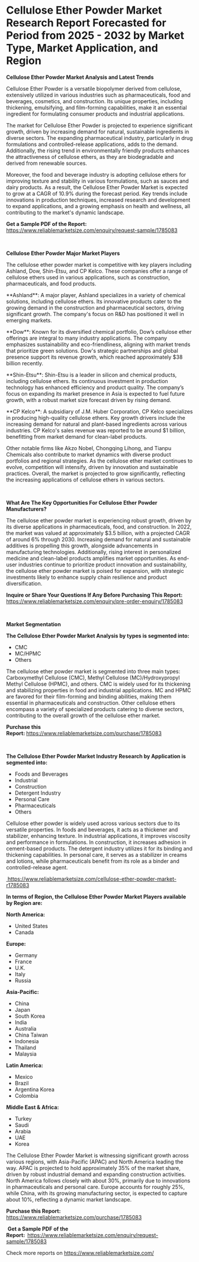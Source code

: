 <p><h1>Cellulose Ether Powder Market Research Report Forecasted for Period from 2025 -  2032 by Market Type, Market Application, and Region</h1></p><p><strong>Cellulose Ether Powder Market Analysis and Latest Trends</strong></p>
<p><p>Cellulose Ether Powder is a versatile biopolymer derived from cellulose, extensively utilized in various industries such as pharmaceuticals, food and beverages, cosmetics, and construction. Its unique properties, including thickening, emulsifying, and film-forming capabilities, make it an essential ingredient for formulating consumer products and industrial applications. </p><p>The market for Cellulose Ether Powder is projected to experience significant growth, driven by increasing demand for natural, sustainable ingredients in diverse sectors. The expanding pharmaceutical industry, particularly in drug formulations and controlled-release applications, adds to the demand. Additionally, the rising trend in environmentally friendly products enhances the attractiveness of cellulose ethers, as they are biodegradable and derived from renewable sources.</p><p>Moreover, the food and beverage industry is adopting cellulose ethers for improving texture and stability in various formulations, such as sauces and dairy products. As a result, the Cellulose Ether Powder Market is expected to grow at a CAGR of 10.9% during the forecast period. Key trends include innovations in production techniques, increased research and development to expand applications, and a growing emphasis on health and wellness, all contributing to the market's dynamic landscape.</p></p>
<p><strong>Get a Sample PDF of the Report:&nbsp;</strong> <a href="https://www.reliablemarketsize.com/enquiry/request-sample/1785083?utm_campaign=2996&utm_medium=2&utm_source=Github&utm_content=ia&utm_term=25032025&utm_id=cellulose-ether-powder">https://www.reliablemarketsize.com/enquiry/request-sample/1785083</a></p>
<p>&nbsp;</p>
<p><strong>Cellulose Ether Powder Major Market Players</strong></p>
<p><p>The cellulose ether powder market is competitive with key players including Ashland, Dow, Shin-Etsu, and CP Kelco. These companies offer a range of cellulose ethers used in various applications, such as construction, pharmaceuticals, and food products.</p><p>**Ashland**: A major player, Ashland specializes in a variety of chemical solutions, including cellulose ethers. Its innovative products cater to the growing demand in the construction and pharmaceutical sectors, driving significant growth. The company's focus on R&D has positioned it well in emerging markets.</p><p>**Dow**: Known for its diversified chemical portfolio, Dow’s cellulose ether offerings are integral to many industry applications. The company emphasizes sustainability and eco-friendliness, aligning with market trends that prioritize green solutions. Dow's strategic partnerships and global presence support its revenue growth, which reached approximately $38 billion recently.</p><p>**Shin-Etsu**: Shin-Etsu is a leader in silicon and chemical products, including cellulose ethers. Its continuous investment in production technology has enhanced efficiency and product quality. The company’s focus on expanding its market presence in Asia is expected to fuel future growth, with a robust market size forecast driven by rising demand.</p><p>**CP Kelco**: A subsidiary of J.M. Huber Corporation, CP Kelco specializes in producing high-quality cellulose ethers. Key growth drivers include the increasing demand for natural and plant-based ingredients across various industries. CP Kelco's sales revenue was reported to be around $1 billion, benefitting from market demand for clean-label products.</p><p>Other notable firms like Akzo Nobel, Chongqing Lihong, and Tianpu Chemicals also contribute to market dynamics with diverse product portfolios and regional strategies. As the cellulose ether market continues to evolve, competition will intensify, driven by innovation and sustainable practices. Overall, the market is projected to grow significantly, reflecting the increasing applications of cellulose ethers in various sectors.</p></p>
<p>&nbsp;</p>
<p><strong>What Are The Key Opportunities For Cellulose Ether Powder Manufacturers?</strong></p>
<p><p>The cellulose ether powder market is experiencing robust growth, driven by its diverse applications in pharmaceuticals, food, and construction. In 2022, the market was valued at approximately $3.5 billion, with a projected CAGR of around 6% through 2030. Increasing demand for natural and sustainable additives is propelling this growth, alongside advancements in manufacturing technologies. Additionally, rising interest in personalized medicine and clean-label products amplifies market opportunities. As end-user industries continue to prioritize product innovation and sustainability, the cellulose ether powder market is poised for expansion, with strategic investments likely to enhance supply chain resilience and product diversification.</p></p>
<p><strong>Inquire or Share Your Questions If Any Before Purchasing This Report:</strong> <a href="https://www.reliablemarketsize.com/enquiry/pre-order-enquiry/1785083?utm_campaign=2996&utm_medium=2&utm_source=Github&utm_content=ia&utm_term=25032025&utm_id=cellulose-ether-powder">https://www.reliablemarketsize.com/enquiry/pre-order-enquiry/1785083</a></p>
<p>&nbsp;</p>
<p><strong>Market Segmentation</strong></p>
<p><strong>The Cellulose Ether Powder Market Analysis by types is segmented into:</strong></p>
<p><ul><li>CMC</li><li>MC/HPMC</li><li>Others</li></ul></p>
<p><p>The cellulose ether powder market is segmented into three main types: Carboxymethyl Cellulose (CMC), Methyl Cellulose (MC)/Hydroxypropyl Methyl Cellulose (HPMC), and others. CMC is widely used for its thickening and stabilizing properties in food and industrial applications. MC and HPMC are favored for their film-forming and binding abilities, making them essential in pharmaceuticals and construction. Other cellulose ethers encompass a variety of specialized products catering to diverse sectors, contributing to the overall growth of the cellulose ether market.</p></p>
<p><strong>Purchase this Report:&nbsp;</strong><a href="https://www.reliablemarketsize.com/purchase/1785083?utm_campaign=2996&utm_medium=2&utm_source=Github&utm_content=ia&utm_term=25032025&utm_id=cellulose-ether-powder">https://www.reliablemarketsize.com/purchase/1785083</a></p>
<p>&nbsp;</p>
<p><strong>The Cellulose Ether Powder Market Industry Research by Application is segmented into:</strong></p>
<p><ul><li>Foods and Beverages</li><li>Industrial</li><li>Construction</li><li>Detergent Industry</li><li>Personal Care</li><li>Pharmaceuticals</li><li>Others</li></ul></p>
<p><p>Cellulose ether powder is widely used across various sectors due to its versatile properties. In foods and beverages, it acts as a thickener and stabilizer, enhancing texture. In industrial applications, it improves viscosity and performance in formulations. In construction, it increases adhesion in cement-based products. The detergent industry utilizes it for its binding and thickening capabilities. In personal care, it serves as a stabilizer in creams and lotions, while pharmaceuticals benefit from its role as a binder and controlled-release agent.</p></p>
<p><a href="https://www.reliablemarketsize.com/cellulose-ether-powder-market-r1785083?utm_campaign=2996&utm_medium=2&utm_source=Github&utm_content=ia&utm_term=25032025&utm_id=cellulose-ether-powder">&nbsp;https://www.reliablemarketsize.com/cellulose-ether-powder-market-r1785083</a></p>
<p><strong>In terms of Region, the Cellulose Ether Powder Market Players available by Region are:</strong></p>
<p>
    <p> <strong> North America: </strong>
        <ul>
            <li>United States</li>
            <li>Canada</li>
        </ul>
        </p> 
    <p> <strong> Europe: </strong>
        <ul>
            <li>Germany</li>
            <li>France</li>
            <li>U.K.</li>
            <li>Italy</li>
            <li>Russia</li>
        </ul>
        </p> 
    <p> <strong> Asia-Pacific: </strong>
        <ul>
            <li>China</li>
            <li>Japan</li>
            <li>South Korea</li>
            <li>India</li>
            <li>Australia</li>
            <li>China Taiwan</li>
            <li>Indonesia</li>
            <li>Thailand</li>
            <li>Malaysia</li>
        </ul>
        </p> 
    <p> <strong> Latin America: </strong>
        <ul>
            <li>Mexico</li>
            <li>Brazil</li>
            <li>Argentina Korea</li>
            <li>Colombia</li>
        </ul>
        </p> 
    <p> <strong> Middle East & Africa: </strong>
        <ul>
            <li>Turkey</li>
            <li>Saudi</li>
            <li>Arabia</li>
            <li>UAE</li>
            <li>Korea</li>
        </ul>
    </p>
    </p>
<p><p>The Cellulose Ether Powder Market is witnessing significant growth across various regions, with Asia-Pacific (APAC) and North America leading the way. APAC is projected to hold approximately 35% of the market share, driven by robust industrial demand and expanding construction activities. North America follows closely with about 30%, primarily due to innovations in pharmaceuticals and personal care. Europe accounts for roughly 25%, while China, with its growing manufacturing sector, is expected to capture about 10%, reflecting a dynamic market landscape.</p></p>
<p><strong>Purchase this Report: </strong><a href="https://www.reliablemarketsize.com/purchase/1785083?utm_campaign=2996&utm_medium=2&utm_source=Github&utm_content=ia&utm_term=25032025&utm_id=cellulose-ether-powder">https://www.reliablemarketsize.com/purchase/1785083</a></p>
<p>&nbsp;<strong>Get a Sample PDF of the Report:&nbsp;&nbsp;</strong><a href="https://www.reliablemarketsize.com/enquiry/request-sample/1785083?utm_campaign=2996&utm_medium=2&utm_source=Github&utm_content=ia&utm_term=25032025&utm_id=cellulose-ether-powder">https://www.reliablemarketsize.com/enquiry/request-sample/1785083</a></p>
<p><strong></strong></p>
<p>Check more reports on <a href="https://www.reliablemarketsize.com/?utm_campaign=2996&utm_medium=2&utm_source=Github&utm_content=ia&utm_term=25032025&utm_id=cellulose-ether-powder">https://www.reliablemarketsize.com/</a></p>